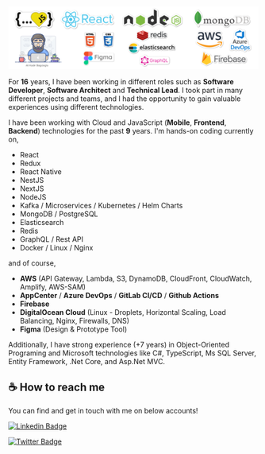 ![Hey there, I'm Ali. I'm a software developer](https://github.com/alikadir/alikadir/blob/main/js.png)

For **16** years, I have been working in different roles such as **Software Developer**, **Software Architect** and **Technical Lead**. I took part in many different projects and teams, and I had the opportunity to gain valuable experiences using different technologies.

I have been working with Cloud and JavaScript (**Mobile**, **Frontend**, **Backend**) technologies for the past **9** years.
I'm hands-on coding currently on,

- React
- Redux
- React Native
- NestJS
- NextJS
- NodeJS
- Kafka / Microservices / Kubernetes / Helm Charts
- MongoDB / PostgreSQL
- Elasticsearch
- Redis
- GraphQL / Rest API
- Docker / Linux / Nginx

and of course,

- **AWS** (API Gateway, Lambda, S3, DynamoDB, CloudFront, CloudWatch, Amplify, AWS-SAM)
- **AppCenter** / **Azure DevOps** / **GitLab CI/CD** / **Github Actions**
- **Firebase**
- **DigitalOcean Cloud** (Linux - Droplets, Horizontal Scaling, Load Balancing, Nginx, Firewalls, DNS)
- **Figma** (Design & Prototype Tool)

Additionally, I have strong experience (+7 years) in Object-Oriented Programing and Microsoft technologies like C#, TypeScript, Ms SQL Server, Entity Framework, .Net Core, and Asp.Net MVC.
## ☕️ How to reach me

You can find and get in touch with me on below accounts!

[![Linkedin Badge](https://img.shields.io/badge/alikadir-follow%20on%20linkedin-blue?style=for-the-badge&logo=linkedin)](https://www.linkedin.com/in/alikadir/)

[![Twitter Badge](https://img.shields.io/badge/alikadirjs-follow%20on%20twitter-blue?style=for-the-badge&logo=twitter)](https://twitter.com/alikadirjs/)
